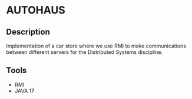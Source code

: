 # AUTOHAUS
## Description
Implementation of a car store where we use RMI to make communications between different servers for the Distributed Systems discipline.

## Tools
- RMI
- JAVA 17